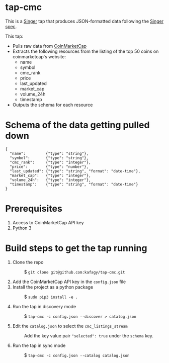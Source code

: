 # tap-cmc

This is a [Singer](https://singer.io) tap that produces JSON-formatted data
following the [Singer
spec](https://github.com/singer-io/getting-started/blob/master/SPEC.md).

This tap:

- Pulls raw data from [CoinMarketCap](https://coinmarketcap.com/)
- Extracts the following resources from the listing of the top 50 coins on coinmarketcap's website:
  - name
  - symbol
  - cmc_rank
  - price
  - last_updated
  - market_cap
  - volume_24h
  - timestamp
 - Outputs the schema for each resource

# Schema of the data getting pulled down
```
{
  "name":         {"type": "string"},
  "symbol":       {"type": "string"},
  "cmc_rank":     {"type": "integer"},
  "price":        {"type": "number"},
  "last_updated": {"type": "string", "format": "date-time"},
  "market_cap":   {"type": "integer"},
  "volume_24h":   {"type": "integer"},
  "timestamp":    {"type": "string", "format": "date-time"}
}
```
# Prerequisites

1. Access to CoinMarketCap API key
2. Python 3


# Build steps to get the tap running
1. Clone the repo

&emsp;&emsp;&emsp;&emsp;  $ `git clone git@github.com:kafagy/tap-cmc.git`

2. Add the CoinMarketCap API key in the `config.json` file
3. Install the project as a python package

&emsp;&emsp;&emsp;&emsp; $ `sudo pip3 install -e .`

4. Run the tap in discovery mode

&emsp;&emsp;&emsp;&emsp; $ `tap-cmc -c config.json --discover > catalog.json`

5. Edit the `catalog.json` to select the `cmc_listings_stream` 

&emsp;&emsp;&emsp;&emsp; Add the key value pair `"selected": true` under the `schema` key. 

6. Run the tap in sync mode

&emsp;&emsp;&emsp;&emsp; $ `tap-cmc -c config.json --catalog catalog.json`